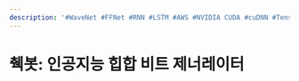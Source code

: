 ```yaml
---
description: '#WaveNet #FFNet #RNN #LSTM #AWS #NVIDIA CUDA #cuDNN #TensorFlow'
---
```


# 췍봇: 인공지능 힙합 비트 제너레이터

<figure><img src="../../../.gitbook/assets/20247950_1373157032719943_366802262752979269_o.jpg" alt=""><figcaption></figcaption></figure>

<figure><img src="../../../.gitbook/assets/20248286_1373157026053277_7032263540645046233_o.jpg" alt=""><figcaption></figcaption></figure>

<figure><img src="../../../.gitbook/assets/20423920_1373157062719940_2647105220766418900_o.jpg" alt=""><figcaption></figcaption></figure>

<figure><img src="../../../.gitbook/assets/20414018_1373157069386606_1016560712618017211_o.jpg" alt=""><figcaption></figcaption></figure>

<figure><img src="../../../.gitbook/assets/20424159_1373157122719934_6487264972253015476_o.jpg" alt=""><figcaption></figcaption></figure>

<figure><img src="../../../.gitbook/assets/20414315_1373157192719927_5016541812957288285_o.jpg" alt=""><figcaption></figcaption></figure>

<figure><img src="../../../.gitbook/assets/20280309_1373157296053250_2630205127637332879_o.jpg" alt=""><figcaption></figcaption></figure>

<figure><img src="../../../.gitbook/assets/20248413_1373157219386591_1185048937902994843_o.jpg" alt=""><figcaption></figcaption></figure>

<figure><img src="../../../.gitbook/assets/20414035_1373157289386584_638571578179647651_o.jpg" alt=""><figcaption></figcaption></figure>

<figure><img src="../../../.gitbook/assets/20368863_1373157292719917_77934045900132102_o.jpg" alt=""><figcaption></figcaption></figure>

<figure><img src="../../../.gitbook/assets/20368839_1373157329386580_2757407860855464939_o.jpg" alt=""><figcaption></figcaption></figure>

<figure><img src="../../../.gitbook/assets/20369779_1373157332719913_3696531597415070854_o.jpg" alt=""><figcaption></figcaption></figure>

<figure><img src="../../../.gitbook/assets/20280464_1373157342719912_2124031573337458925_o.jpg" alt=""><figcaption></figcaption></figure>

<figure><img src="../../../.gitbook/assets/20280504_1373157392719907_4603061022831934345_o.jpg" alt=""><figcaption></figcaption></figure>

<figure><img src="../../../.gitbook/assets/20248150_1373157396053240_811250542087241462_o.jpg" alt=""><figcaption></figcaption></figure>

<figure><img src="../../../.gitbook/assets/20248240_1373157399386573_3157972159186534908_o.jpg" alt=""><figcaption></figcaption></figure>

<figure><img src="../../../.gitbook/assets/20248512_1373157446053235_1262637272786210716_o.jpg" alt=""><figcaption></figcaption></figure>

<figure><img src="../../../.gitbook/assets/20286765_1373157449386568_46947717784071317_o.jpg" alt=""><figcaption></figcaption></figure>

<figure><img src="../../../.gitbook/assets/20248291_1373157549386558_2994361562953263593_o.jpg" alt=""><figcaption></figcaption></figure>

<figure><img src="../../../.gitbook/assets/20368875_1373157452719901_7624072797467864574_o.jpg" alt=""><figcaption></figcaption></figure>

<figure><img src="../../../.gitbook/assets/20369693_1373157552719891_4536045815187045793_o.jpg" alt=""><figcaption></figcaption></figure>

<figure><img src="../../../.gitbook/assets/20368858_1373157542719892_4542995926004895166_o.jpg" alt=""><figcaption></figcaption></figure>

<figure><img src="../../../.gitbook/assets/20248409_1373157582719888_3929789321033318096_o.jpg" alt=""><figcaption></figcaption></figure>

<figure><img src="../../../.gitbook/assets/20248431_1373157589386554_5823366609527857361_o.jpg" alt=""><figcaption></figcaption></figure>

<figure><img src="../../../.gitbook/assets/20287032_1373157596053220_8195884894500411092_o.jpg" alt=""><figcaption></figcaption></figure>

<figure><img src="../../../.gitbook/assets/20369823_1373157646053215_6016196678786720844_o.jpg" alt=""><figcaption></figcaption></figure>

<figure><img src="../../../.gitbook/assets/20414156_1373157669386546_6507569041951130660_o.jpg" alt=""><figcaption></figcaption></figure>

<figure><img src="../../../.gitbook/assets/20248482_1373157659386547_320408965664386411_o.jpg" alt=""><figcaption></figcaption></figure>

<figure><img src="../../../.gitbook/assets/20280511_1373157702719876_9189752846832683026_o.jpg" alt=""><figcaption></figcaption></figure>

<figure><img src="../../../.gitbook/assets/20248191_1373157706053209_3928010451011320966_o.jpg" alt=""><figcaption></figcaption></figure>

<figure><img src="../../../.gitbook/assets/20280694_1373157722719874_3989827127204658026_o.jpg" alt=""><figcaption></figcaption></figure>

<figure><img src="../../../.gitbook/assets/20248301_1373157769386536_56165689975454230_o.jpg" alt=""><figcaption></figcaption></figure>

<figure><img src="../../../.gitbook/assets/20423855_1373157789386534_6100554279440099846_o.jpg" alt=""><figcaption></figcaption></figure>

<figure><img src="../../../.gitbook/assets/20369086_1373157819386531_8748207153332125520_o.jpg" alt=""><figcaption></figcaption></figure>

<figure><img src="../../../.gitbook/assets/20414239_1373157829386530_9074292167358398370_o.jpg" alt=""><figcaption></figcaption></figure>

<figure><img src="../../../.gitbook/assets/20369484_1373157832719863_3331807457328046415_o.jpg" alt=""><figcaption></figcaption></figure>

<figure><img src="../../../.gitbook/assets/20424268_1373157886053191_3471421516050925347_o.jpg" alt=""><figcaption></figcaption></figure>

<figure><img src="../../../.gitbook/assets/20280674_1373157892719857_6085222481342336050_o.jpg" alt=""><figcaption></figcaption></figure>

<figure><img src="../../../.gitbook/assets/20449251_1373157919386521_1419312213386671404_o.jpg" alt=""><figcaption></figcaption></figure>
